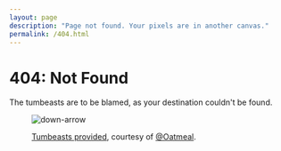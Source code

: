 ```yaml
---
layout: page
description: "Page not found. Your pixels are in another canvas."
permalink: /404.html
---
```

<div class="text-center">
<h1>404: Not Found</h1>
The tumbeasts are to be blamed, as your destination couldn't be found.
</div>
<figure>
<img src="{{ site.url }}/assets/images/bg-arrow.png" alt="down-arrow">
</figure>
<figure>
  <amp-img src="{{ site.url }}/assets/images/tb_sign1.png"
    alt="thar be tumbeasts"
    width="638" height="805"
    layout="responsive"></amp-img>
  <figcaption><a href="https://theoatmeal.com/comics/state_web_summer#tumblr">Tumbeasts provided</a>, courtesy of <a href="https://twitter.com/oatmeal">@Oatmeal</a>.</figcaption>
</figure>

